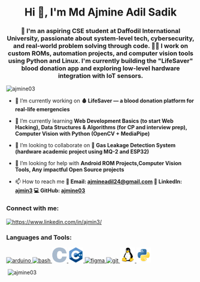 <h1 align="center">Hi 👋, I'm Md Ajmine Adil Sadik</h1>
<h3 align="center">🚀 I'm an aspiring CSE student at Daffodil International University, passionate about system-level tech, cybersecurity, and real-world problem solving through code. 👨‍💻 I work on custom ROMs, automation projects, and computer vision tools using Python and Linux. I'm currently building the "LifeSaver" blood donation app and exploring low-level hardware integration with IoT sensors.</h3>

<p align="left"> <img src="https://komarev.com/ghpvc/?username=ajmine03&label=Profile%20views&color=0e75b6&style=flat" alt="ajmine03" /> </p>

- 🔭 I’m currently working on **🩸 LifeSaver — a blood donation platform for real-life emergencies**

- 🌱 I’m currently learning **Web Development Basics (to start Web Hacking), Data Structures & Algorithms (for CP and interview prep), Computer Vision with Python (OpenCV + MediaPipe)**

- 👯 I’m looking to collaborate on **🤖 Gas Leakage Detection System (hardware academic project using MQ-2 and ESP32)**

- 🤝 I’m looking for help with **Android ROM Projects,Computer Vision Tools, Any impactful Open Source projects**

- 📫 How to reach me **📧 Email: ajmineadil24@gmail.com 🔗 LinkedIn: [ajmin3](https://www.linkedin.com/in/ajmin3) 💻 GitHub: [ajmine03](https://github.com/ajmine03)**

<h3 align="left">Connect with me:</h3>
<p align="left">
<a href="https://linkedin.com/in/https://www.linkedin.com/in/ajmin3/" target="blank"><img align="center" src="https://raw.githubusercontent.com/rahuldkjain/github-profile-readme-generator/master/src/images/icons/Social/linked-in-alt.svg" alt="https://www.linkedin.com/in/ajmin3/" height="30" width="40" /></a>
</p>

<h3 align="left">Languages and Tools:</h3>
<p align="left"> <a href="https://www.arduino.cc/" target="_blank" rel="noreferrer"> <img src="https://cdn.worldvectorlogo.com/logos/arduino-1.svg" alt="arduino" width="40" height="40"/> </a> <a href="https://www.gnu.org/software/bash/" target="_blank" rel="noreferrer"> <img src="https://www.vectorlogo.zone/logos/gnu_bash/gnu_bash-icon.svg" alt="bash" width="40" height="40"/> </a> <a href="https://www.cprogramming.com/" target="_blank" rel="noreferrer"> <img src="https://raw.githubusercontent.com/devicons/devicon/master/icons/c/c-original.svg" alt="c" width="40" height="40"/> </a> <a href="https://www.w3schools.com/cpp/" target="_blank" rel="noreferrer"> <img src="https://raw.githubusercontent.com/devicons/devicon/master/icons/cplusplus/cplusplus-original.svg" alt="cplusplus" width="40" height="40"/> </a> <a href="https://www.figma.com/" target="_blank" rel="noreferrer"> <img src="https://www.vectorlogo.zone/logos/figma/figma-icon.svg" alt="figma" width="40" height="40"/> </a> <a href="https://git-scm.com/" target="_blank" rel="noreferrer"> <img src="https://www.vectorlogo.zone/logos/git-scm/git-scm-icon.svg" alt="git" width="40" height="40"/> </a> <a href="https://www.linux.org/" target="_blank" rel="noreferrer"> <img src="https://raw.githubusercontent.com/devicons/devicon/master/icons/linux/linux-original.svg" alt="linux" width="40" height="40"/> </a> <a href="https://www.python.org" target="_blank" rel="noreferrer"> <img src="https://raw.githubusercontent.com/devicons/devicon/master/icons/python/python-original.svg" alt="python" width="40" height="40"/> </a> </p>

<p>&nbsp;<img align="center" src="https://github-readme-stats.vercel.app/api?username=ajmine03&show_icons=true&locale=en" alt="ajmine03" /></p>
